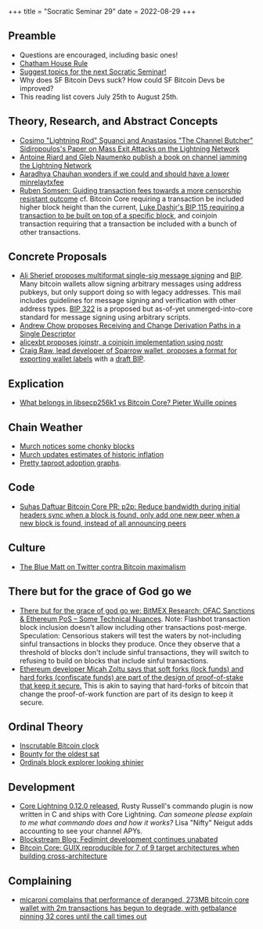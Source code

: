 +++
title = "Socratic Seminar 29"
date = 2022-08-29
+++

Preamble
--------
- Questions are encouraged, including basic ones!
- [Chatham House Rule](https://www.chathamhouse.org/about-us/chatham-house-rule)
- [Suggest topics for the next Socratic Seminar!](https://github.com/sf-bitcoin-devs/sf-bitcoin-devs/issues/new/choose)
- Why does SF Bitcoin Devs suck? How could SF Bitcoin Devs be improved?
- This reading list covers July 25th to August 25th.

Theory, Research, and Abstract Concepts
---------------------------------------
- [Cosimo "Lightning Rod" Sguanci and Anastasios "The Channel Butcher" Sidiropoulos's Paper on Mass Exit Attacks on the Lightning Network](https://arxiv.org/pdf/2208.01908.pdf)
- [Antoine Riard and Gleb Naumenko publish a book on channel jamming the Lightning Network](https://jamming-dev.github.io/book/)
- [Aaradhya Chauhan wonders if we could and should have a lower minrelaytxfee](https://lists.linuxfoundation.org/pipermail/bitcoin-dev/2022-July/020784.html)
- [Ruben Somsen: Guiding transaction fees towards a more censorship resistant outcome](https://lists.linuxfoundation.org/pipermail/bitcoin-dev/2018-September/016352.html) cf. Bitcoin Core requiring a transaction be included higher block height than the current, [Luke Dashjr's BIP 115 requiring a transaction to be built on top of a specific block](https://github.com/bitcoin/bips/blob/master/bip-0115.mediawiki), and coinjoin transaction requiring that a transaction be included with a bunch of other transactions.

Concrete Proposals
------------------
- [Ali Sherief proposes multiformat single-sig message signing](https://lists.linuxfoundation.org/pipermail/bitcoin-dev/2022-July/020759.html) and [BIP](https://github.com/ZenulAbidin/bips/blob/master/bip-notatether-signedmessage.mediawiki). Many bitcoin wallets allow signing arbitrary messages using address pubkeys, but only support doing so with legacy addresses. This mail includes guidelines for message signing and verification with other address types. [BIP 322](https://github.com/bitcoin/bips/blob/master/bip-0322.mediawiki) is a proposed but as-of-yet unmerged-into-core standard for message signing using arbitrary scripts.
- [Andrew Chow proposes Receiving and Change Derivation Paths in a Single Descriptor](https://lists.linuxfoundation.org/pipermail/bitcoin-dev/2022-July/020791.html)
- [alicexbt proposes joinstr, a coinjoin implementation using nostr](https://lists.linuxfoundation.org/pipermail/bitcoin-dev/2022-August/020875.html)
- [Craig Raw, lead developer of Sparrow wallet, proposes a format for exporting wallet labels](https://lists.linuxfoundation.org/pipermail/bitcoin-dev/2022-August/020887.html) with a [draft BIP](https://github.com/craigraw/bips/blob/master/bip-wallet-labels.mediawiki).

Explication
-----------
- [What belongs in libsecp256k1 vs Bitcoin Core? Pieter Wuille opines](https://bitcoin.stackexchange.com/questions/114467/is-there-code-in-libsecp256k1-that-theoretically-should-be-moved-to-the-main-cor)

Chain Weather
-------------
- [Murch notices some chonky blocks](https://twitter.com/murchandamus/status/1557782865622056961)
- [Murch updates estimates of historic inflation](https://bitcoin.stackexchange.com/questions/37077/how-much-inflation-does-bitcoin-have-year-by-year/37092#37092)
- [Pretty taproot adoption graphs](https://txstats.com/dashboard/db/taproot-statistics?orgId=1).

Code
----
- [Suhas Daftuar Bitcoin Core PR: p2p: Reduce bandwidth during initial headers sync when a block is found, only add one new peer when a new block is found, instead of all announcing peers](https://github.com/bitcoin/bitcoin/pull/25720)

Culture
-------
- [The Blue Matt on Twitter contra Bitcoin maximalism](https://twitter.com/TheBlueMatt/status/1556448996159377414)

There but for the grace of God go we
------------------------------------
- [There but for the grace of god go we: BitMEX Research: OFAC Sanctions & Ethereum PoS – Some Technical Nuances](https://blog.bitmex.com/ofac-sanctions-ethereum-pos-some-technical-nuances/). Note: Flashbot transaction block inclusion doesn't allow including other transactions post-merge. Speculation: Censorious stakers will test the waters by not-including sinful transactions in blocks they produce. Once they observe that a threshold of blocks don't include sinful transactions, they will switch to refusing to build on blocks that include sinful transactions.
- [Ethereum developer Micah Zoltu says that soft forks (lock funds) and hard forks (confiscate funds) are part of the design of proof-of-stake that keep it secure.](https://twitter.com/JackNiewold/status/1560284429519667202) This is akin to saying that hard-forks of bitcoin that change the proof-of-work function are part of its design to keep it secure.

Ordinal Theory
--------------
- [Inscrutable Bitcoin clock](https://ordinals.com/clock)
- [Bounty for the oldest sat](https://ordinals.com/bounties)
- [Ordinals block explorer looking shinier](https://ordinals.com/)

Development
-----------
- [Core Lightning 0.12.0 released](https://blog.blockstream.com/core-lightning-v0-12-0/), Rusty Russell's commando plugin is now written in C and ships with Core Lightning. *Can someone please explain to me what commando does and how it works?* Lisa "Nifty" Neigut adds accounting to see your channel APYs.
- [Blockstream Blog: Fedimint development continues unabated](https://blog.blockstream.com/fedimint-update/)
- [Bitcoin Core: GUIX reproducible for 7 of 9 target architectures when building cross-architecture](https://github.com/bitcoin/bitcoin/issues/21194#issuecomment-1189536659)

Complaining
-----------
- [micaroni complains that performance of deranged, 273MB bitcoin core wallet with 2m transactions has begun to degrade, with getbalance pinning 32 cores until the call times out](https://lists.linuxfoundation.org/pipermail/bitcoin-dev/2022-August/020878.html)

